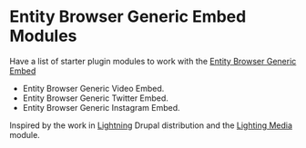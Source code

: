 #  Entity Browser Generic Embed Modules

Have a list of starter plugin modules to work with the
 [Entity Browser Generic Embed](https://github.com/Vardot/entity_browser_generic_embed)

* Entity Browser Generic Video Embed.
* Entity Browser Generic Twitter Embed.
* Entity Browser Generic Instagram Embed.

Inspired by the work in [Lightning](https://www.drupal.org/project/lightning)
 Drupal distribution and the
 [Lighting Media](https://www.drupal.org/project/lightning_media) module.

